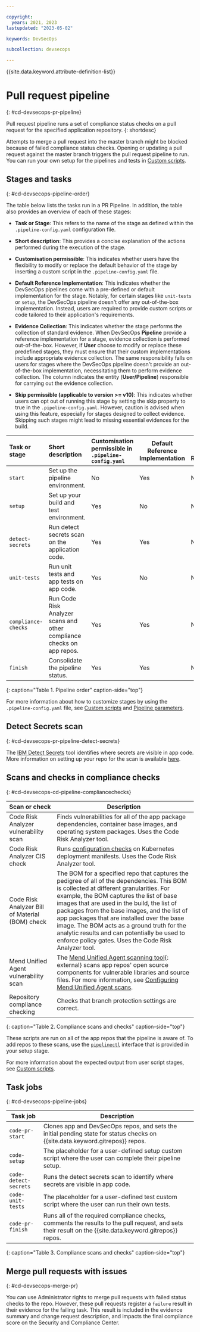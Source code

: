 ```yaml
---

copyright:
  years: 2021, 2023
lastupdated: "2023-05-02"

keywords: DevSecOps

subcollection: devsecops

---
```


{{site.data.keyword.attribute-definition-list}}

# Pull request pipeline
{: #cd-devsecops-pr-pipeline}

Pull request pipeline runs a set of compliance status checks on a pull request for the specified application repository.
{: shortdesc}

Attempts to merge a pull request into the master branch might be blocked because of failed compliance status checks. Opening or updating a pull request against the master branch triggers the pull request pipeline to run. You can run your own setup for the pipelines and tests in [Custom scripts](/docs/devsecops?topic=devsecops-custom-scripts).

## Stages and tasks
{: #cd-devsecops-pipeline-order}

The table below lists the tasks run in a PR Pipeline. In addition, the table also provides an overview of each of these stages:

- **Task or Stage**: This refers to the name of the stage as defined within the `.pipeline-config.yaml` configuration file.

- **Short description**: This provides a concise explanation of the actions performed during the execution of the stage.

- **Customisation permissible**: This indicates whether users have the flexibility to modify or replace the default behavior of the stage by inserting a custom script in the `.pipeline-config.yaml` file.

- **Default Reference Implementation**: This indicates whether the DevSecOps pipelines come with a pre-defined or default implementation for the stage. Notably, for certain stages like `unit-tests` or `setup`, the DevSecOps pipeline doesn't offer any out-of-the-box implementation. Instead, users are required to provide custom scripts or code tailored to their application's requirements.

- **Evidence Collection**: This indicates whether the stage performs the collection of standard evidence. When DevSecOps **Pipeline** provide a reference implementation for a stage, evidence collection is performed out-of-the-box. However, if **User** choose to modify or replace these predefined stages, they must ensure that their custom implementations include appropriate evidence collection. The same responsibility falls on users for stages where the DevSecOps pipeline doesn't provide an out-of-the-box implementation, necessitating them to perform evidence collection. The column indicates the entity (**User/Pipeline**) responsible for carrying out the evidence collection.

- **Skip permissible (applicable to version >= v10)**: This indicates whether users can opt out of running this stage by setting the skip property to true in the ``.pipeline-config.yaml``. However, caution is advised when using this feature, especially for stages designed to collect evidence. Skipping such stages might lead to missing essential evidences for the build.

|Task or stage |Short description	| Customisation permissible in `.pipeline-config.yaml` | Default Reference Implementation | Evidence Collection Requirement|Skip permissible|
|:----------|:------------------------------|:------------------|--|--|--|
|`start` 		 |Set up the pipeline environment. 		|No		|Yes | NA | No |
|`setup`		 |Set up your build and test environment.			|Yes| No | NA |No|
|`detect-secrets`		|Run detect secrets scan on the application code.		|Yes		| Yes | NA |No|
|`unit-tests`|Run unit tests and app tests on app code.		|Yes | No | NA |Yes|
|`compliance-checks` 	 |Run Code Risk Analyzer scans and other compliance checks on app repos.   	|Yes		| Yes | NA |Yes|
|`finish`| Consolidate the pipeline status. | Yes | Yes | NA |Yes|
{: caption="Table 1. Pipeline order" caption-side="top"}

For more information about how to customize stages by using the `.pipeline-config.yaml` file, see [Custom scripts](/docs/devsecops?topic=devsecops-custom-scripts) and [Pipeline parameters](/docs/devsecops?topic=devsecops-cd-devsecops-pipeline-parm).

## Detect Secrets scan
{: #cd-devsecops-pr-pipeline-detect-secrets}

The [IBM Detect Secrets](https://github.com/IBM/detect-secrets) tool identifies where secrets are visible in app code. More information on setting up your repo for the scan is available [here](https://cloud.ibm.com/docs/devsecops?topic=devsecops-cd-devsecops-detect-secrets-scans).

## Scans and checks in compliance checks
{: #cd-devsecops-cd-pipeline-compliancechecks}

| Scan or check |  Description | 
|---------|------------|
| Code Risk Analyzer vulnerability scan | Finds vulnerabilities for all of the app package dependencies, container base images, and operating system packages. Uses the Code Risk Analyzer tool. |
| Code Risk Analyzer CIS check |  Runs [configuration checks](/docs/cli?topic=cli-cra-cli-plugin#deployment-command) on Kubernetes deployment manifests. Uses the Code Risk Analyzer tool.| 
| Code Risk Analyzer Bill of Material (BOM) check | The BOM for a specified repo that captures the pedigree of all of the dependencies. This BOM is collected at different granularities. For example, the BOM captures the list of base images that are used in the build, the list of packages from the base images, and the list of app packages that are installed over the base image. The BOM acts as a ground truth for the analytic results and can potentially be used to enforce policy gates. Uses the Code Risk Analyzer tool. |
| Mend Unified Agent vulnerability scan | The [Mend Unified Agent scanning tool](https://docs.mend.io/bundle/unified_agent/page/overview_of_the_unified_agent.html){: external} scans app repos' open source components for vulnerable libraries and source files. For more information, see [Configuring Mend Unified Agent scans](/docs/devsecops?topic=devsecops-cd-devsecops-mend-scans). |
| Repository compliance checking | Checks that branch protection settings are correct. |
{: caption="Table 2. Compliance scans and checks" caption-side="top"}
    
These scripts are run on all of the app repos that the pipeline is aware of. To add repos to these scans, use the [`pipelinectl`](/docs/devsecops?topic=devsecops-pipelinectl) interface that is provided in your setup stage.

For more information about the expected output from user script stages, see [Custom scripts](/docs/devsecops?topic=devsecops-custom-scripts).

## Task jobs
{: #cd-devsecops-pipeline-jobs}

| Task job |  Description | 
|---------|------------|
| `code-pr-start` | Clones app and DevSecOps repos, and sets the initial pending state for status checks on {{site.data.keyword.gitrepos}} repos. |
| `code-setup` | The placeholder for a user-defined setup custom script where the user can complete their pipeline setup. |
| `code-detect-secrets` |  Runs the detect secrets scan to identify where secrets are visible in app code. | 
| `code-unit-tests` |  The placeholder for a user-defined test custom script where the user can run their own tests. | 
| `code-pr-finish` | Runs all of the required compliance checks, comments the results to the pull request, and sets their result on the {{site.data.keyword.gitrepos}} repos. |
{: caption="Table 3. Compliance scans and checks" caption-side="top"}

## Merge pull requests with issues
{: #cd-devsecops-merge-pr}

You can use Administrator rights to merge pull requests with failed status checks to the repo. However, these pull requests register a `failure` result in their evidence for the failing task. This result is included in the evidence summary and change request description, and impacts the final compliance score on the Security and Compliance Center.
